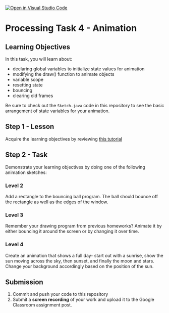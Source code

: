 [![Open in Visual Studio Code](https://classroom.github.com/assets/open-in-vscode-f059dc9a6f8d3a56e377f745f24479a46679e63a5d9fe6f495e02850cd0d8118.svg)](https://classroom.github.com/online_ide?assignment_repo_id=6595112&assignment_repo_type=AssignmentRepo)
# Processing Task 4 - Animation

## Learning Objectives
In this task, you will learn about:
* declaring global variables to initialize state values for animation
* modifying the draw() function to animate objects
* variable scope
* resetting state
* bouncing
* clearing old frames


Be sure to check out the `Sketch.java` code in this repository to see the basic arrangement of state variables for your animation.



## Step 1 - Lesson
Acquire the learning objectives by reviewing [this tutorial](https://happycoding.io/tutorials/processing/animation)

## Step 2 - Task
Demonstrate your learning objectives by doing one of the following animation sketches:

### Level 2
Add a rectangle to the bouncing ball program. The ball should bounce off the rectangle as well as the edges of the window.

### Level 3
Remember your drawing program from previous homeworks? Animate it by either bouncing it around the screen or by changing it over time.

### Level 4
Create an animation that shows a full day- start out with a sunrise, show the sun moving across the sky, then sunset, and finally the moon and stars. Change your background accordingly based on the position of the sun.


## Submission
1. Commit and push your code to this repository
2. Submit a **screen recording** of your work and upload it to the Google Classroom assignment post.

